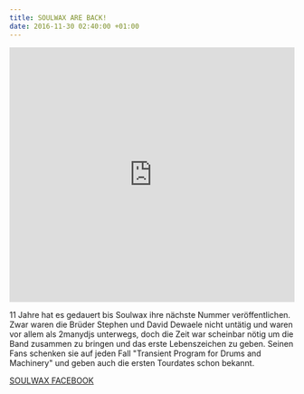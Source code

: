 ```yaml
---
title: SOULWAX ARE BACK!
date: 2016-11-30 02:40:00 +01:00
---
```


<iframe width="100%" height="450" scrolling="no" frameborder="no" src="https://w.soundcloud.com/player/?url=https%3A//api.soundcloud.com/tracks/293087188&amp;auto_play=false&amp;hide_related=false&amp;show_comments=true&amp;show_user=true&amp;show_reposts=false&amp;visual=true"></iframe>

11 Jahre hat es gedauert bis Soulwax ihre nächste Nummer veröffentlichen. Zwar waren die Brüder Stephen und David Dewaele nicht untätig und waren vor allem als 2manydjs unterwegs, doch die Zeit war scheinbar nötig um die Band zusammen zu bringen und das erste Lebenszeichen zu geben. Seinen Fans schenken sie auf jeden Fall "Transient Program for Drums and Machinery" und geben auch die ersten Tourdates schon bekannt. 

[SOULWAX FACEBOOK](https://www.facebook.com/soulwax)